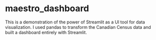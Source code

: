 # maestro_dashboard

This is a demonstration of the power of Streamlit as a UI tool for data visualization. I used pandas to transform the Canadian Census data and built a dashboard entirely with Streamlit.
